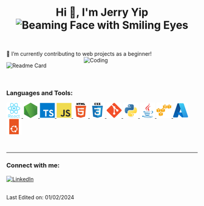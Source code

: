 <h1 align="center">Hi 👋, I'm Jerry Yip <img src="https://raw.githubusercontent.com/Tarikul-Islam-Anik/Animated-Fluent-Emojis/master/Emojis/Smilies/Beaming%20Face%20with%20Smiling%20Eyes.png" alt="Beaming Face with Smiling Eyes" width="30" height="30" /></h1>




<p align="left"> <a href="https://twitter.com/" target="blank"><img src="https://img.shields.io/twitter/follow/?logo=twitter&style=for-the-badge" alt="" /></a> </p>

🌱 I’m currently contributing to web projects as a beginner!
<img align="right" alt="Coding" width="300" src="https://user-images.githubusercontent.com/74038190/212749447-bfb7e725-6987-49d9-ae85-2015e3e7cc41.gif">

![Readme Card](https://github-readme-stats.vercel.app/api/pin/?username=yhmyhm0910&repo=github-readme-stats)

<br>
<h3 align="left">Languages and Tools:</h3>
<p align="left"> 
  <a href="https://reactjs.org/" target="_blank" rel="noreferrer">   <!-- ReactJS -->
    <img src="https://raw.githubusercontent.com/devicons/devicon/master/icons/react/react-original-wordmark.svg" alt="ReactJS" width="40" height="40"/>
  </a> 
  <a href="https://nodejs.org" target="_blank" rel="noreferrer"> <!-- NodeJS -->
    <img src="https://github.com/devicons/devicon/blob/master/icons/nodejs/nodejs-original.svg" alt="NodeJS" width="40" height="40"/> 
  </a>
  <a href="https://www.typescriptlang.org/" target="_blank" rel="noreferrer">  <!-- TS -->
    <img src="https://github.com/devicons/devicon/blob/master/icons/typescript/typescript-original.svg" alt="TypeScript" width="40" height="40"/> 
  </a>
  <a href="https://developer.mozilla.org/en-US/docs/Web/JavaScript" target="_blank" rel="noreferrer">  <!-- JS -->
    <img src="https://raw.githubusercontent.com/devicons/devicon/master/icons/javascript/javascript-original.svg" alt="JavaScript" width="40" height="40"/> 
  </a>
  <a href="https://www.w3.org/html/" target="_blank" rel="noreferrer">    <!-- HTML -->
    <img src="https://raw.githubusercontent.com/devicons/devicon/master/icons/html5/html5-original-wordmark.svg" alt="HTML5" width="40" height="40"/> 
  </a> 
  <a href="https://www.w3schools.com/css/" target="_blank" rel="noreferrer">   <!-- CSS -->
    <img src="https://raw.githubusercontent.com/devicons/devicon/master/icons/css3/css3-original-wordmark.svg" alt="CSS3" width="40" height="40"/>
  </a> 
  <a href="https://git-scm.com/" target="_blank" rel="noreferrer">   <!-- Git -->
    <img src="https://github.com/devicons/devicon/blob/master/icons/git/git-original.svg" alt="Git" width="40" height="40"/>
  </a> 
  <a href="https://www.python.org/" target="_blank" rel="noreferrer">  <!-- Python -->
    <img src="https://github.com/devicons/devicon/blob/master/icons/python/python-original.svg" alt="Python" width="40" height="40"/>
  </a> 
  <a href="https://www.java.com" target="_blank" rel="noreferrer">   <!-- Java -->
    <img src="https://raw.githubusercontent.com/devicons/devicon/master/icons/java/java-original.svg" alt="java" width="40" height="40"/> 
  </a>
  <a href="https://aws.amazon.com/" target="_blank" rel="noreferrer">   <!-- AWS -->
    <img src="https://github.com/devicons/devicon/blob/master/icons/amazonwebservices/amazonwebservices-original.svg" alt="AWS" width="40" height="40"/> 
  </a> 
  <a href="https://azure.microsoft.com/en-ca" target="_blank" rel="noreferrer">   <!-- Azure -->
    <img src="https://github.com/devicons/devicon/blob/master/icons/azure/azure-original.svg" alt="Azure" width="40" height="40"/> 
  </a>
  <a href="https://ubuntu.com/" target="_blank" rel="noreferrer">   <!-- Ubuntu -->
    <img src="https://github.com/devicons/devicon/blob/master/icons/ubuntu/ubuntu-plain.svg" alt="Ubuntu" width="40" height="40"/> 
  </a>


</p>
<br>

------
<h3 align="left">Connect with me:</h3>
<p align="left">
  <a href="https://www.linkedin.com/in/yipjerry/" target="blank"><img align="center"
      src="https://raw.githubusercontent.com/rahuldkjain/github-profile-readme-generator/master/src/images/icons/Social/linked-in-alt.svg"
      alt="LinkedIn" height="20" width="20" /></a>
</p>

<br/>
Last Edited on: 01/02/2024

<!--
**yhmyhm0910/yhmyhm0910** is a ✨ _special_ ✨ repository because its `README.md` (this file) appears on your GitHub profile.

Here are some ideas to get you started:

- 🔭 I’m currently working on ...
- 🌱 I’m currently learning ...
- 👯 I’m looking to collaborate on ...
- 🤔 I’m looking for help with ...
- 💬 Ask me about ...
- 📫 How to reach me: ...
- 😄 Pronouns: ...
- ⚡ Fun fact: ...
-->
